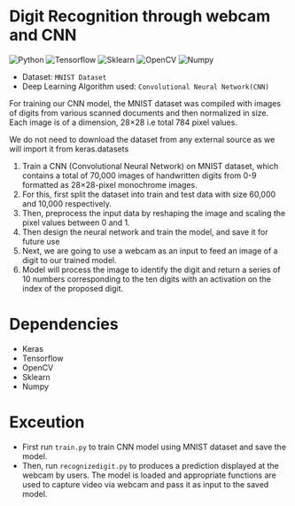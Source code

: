 # Digit Recognition through webcam and CNN
![Python](https://img.shields.io/badge/Python%20-Python%203.9.1-yellowgreen?style=for-the-badge&logo=python)
![Tensorflow](https://img.shields.io/badge/Tensorflow%20-blue?style=for-the-badge&logo=Tensorflow)
![Sklearn](https://img.shields.io/badge/Sklearn%20-green?style=for-the-badge&logo=Sklearn)
![OpenCV](https://img.shields.io/badge/OpenCV%20-important?style=for-the-badge&logo=OpenCV)
![Numpy](https://img.shields.io/badge/Numpy%20-blue?style=for-the-badge&logo=Numpy)
- Dataset: `MNIST Dataset`
- Deep Learning Algorithm used: `Convolutional Neural Network(CNN)`

For training our CNN model, the MNIST dataset was compiled with images of digits from various scanned documents and then normalized in size. Each image is of a dimension, 28×28 i.e total 784 pixel values.

We do not need to download the dataset from any external source as we will import it from keras.datasets

1. Train a CNN (Convolutional Neural Network) on MNIST dataset, which contains a total of 70,000 images of handwritten digits from 0-9 formatted as 28×28-pixel monochrome images.
2. For this, first split the dataset into train and test data with size 60,000 and 10,000 respectively.
3. Then, preprocess the input data by reshaping the image and scaling the pixel values between 0 and 1.
4. Then design the neural network and train the model, and save it for future use
5. Next, we are going to use a webcam as an input to feed an image of a digit to our trained model.
6. Model will process the image to identify the digit and return a series of 10 numbers corresponding to the ten digits with an activation on the index of the proposed digit.
# Dependencies 
- Keras
- Tensorflow
- OpenCV
- Sklearn
- Numpy

# Exceution
- First run `train.py` to train CNN model using MNIST dataset and save the model.
- Then, run `recognizedigit.py` to produces a prediction displayed at the webcam by users. The model is loaded and appropriate functions are used to capture video via webcam and pass it as input to the saved model.
